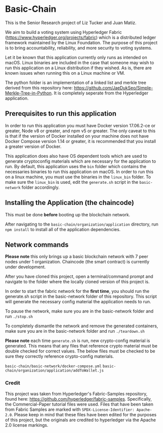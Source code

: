 # Basic-Chain

This is the Senior Research project of Liz Tucker and Juan Matiz. 

We aim to build a voting system using Hyperledger Fabric (https://www.hyperledger.org/projects/fabric) 
which is a distributed ledger framework maintained by the Linux Foundation. The purpose of this project 
is to bring accountability, reliability, and more security to voting systems. 

Let it be known that this application currently only runs as intended on macOS. Linux binaries are included 
in the case that someone may wish to run this application on a Linux distribution if they wished. As is,
there are known issues when running this on a Linux machine or VM.

The python folder is an implementation of a linked list and merkle tree derived from this repository here:
https://github.com/JaeDukSeo/Simple-Merkle-Tree-in-Python. It is completely seperate from the Hyperledger 
application.

## Prerequisites to run this application

In order to run this application you must have Docker version 17.06.2-ce or greater, Node v8 or greater,
and npm v5 or greater.
The only caveat to this is that if the version of Docker installed on your machine does not 
have Docker Compose version 1.14 or greater, it is recommended that you install a greater version 
of Docker.

This application does also have OS dependent tools which are used to generate cryptoconfig materials 
which are necessary for the application to run. By default, this application uses the `bin` folder which
contains the necessaries binaries to run this application on macOS. In order to run this on a linux machine,
you must use the binaries in the `linux_bin` folder. To make sure the `linux_bin` is used, 
edit the `generate.sh` script in the `basic-network` folder accordingly.

## Installing the Application (the chaincode)
This must be done **before** booting up the blockchain network.

After navigating to the `basic-chain/organization/application` directory, run `npm install` to install all of the 
application dependencies.

## Network commands

**Please note** this only brings up a basic blockchain network with 7 peer nodes under 1 organization. 
Chaincode (the smart contract) is currently under development. 

After you have cloned this project, open a terminal/command prompt and navigate to the folder 
where the locally cloned version of this project is.

In order to start the fabric network for the **first time**, you should run the generate.sh script in the basic-network 
folder of this repository. This script will generate the necessary config material the application needs
to run. 

To pause the network, make sure you are in the basic-network folder and run `./stop.sh`

To completely dismantle the network and remove the generated containers, make sure you are in 
the basic-network folder and run `./teardown.sh`

**Please note** each time  `generate.sh` is run, new crypto-config material is generated. This means that any files that reference crypto material must be double checked for correct values. The below files must be checked to be sure they correctly reference crypto-config materials.

`basic-chain/basic-network/docker-compose.yml`
`basic-chain/organization/application/addToWallet.js`

### Credit

This project was taken from Hyperledger's Fabric-Samples repository, found here:
https://github.com/hyperledger/fabric-samples. Specifically, the Commercial-Paper tutorial files were used. Files that have been taken from Fabric Samples are marked with `SPDX-License-Identifier: Apache-2.0`. Please keep in mind that these files have been edited for the purposes of this project, but the originals are credited to hyperledger via the Apache 2.0 license markings.